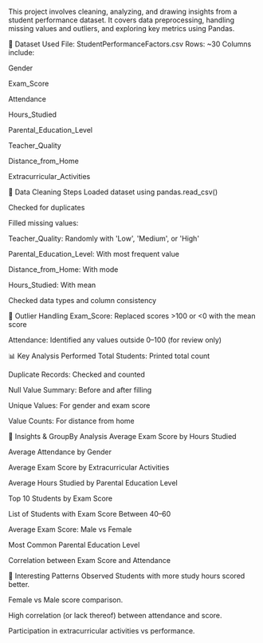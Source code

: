 This project involves cleaning, analyzing, and drawing insights from a student performance dataset. It covers data preprocessing, handling missing values and outliers, and exploring key metrics using Pandas.

📂 Dataset Used
File: StudentPerformanceFactors.csv
Rows: ~30
Columns include:

Gender

Exam_Score

Attendance

Hours_Studied

Parental_Education_Level

Teacher_Quality

Distance_from_Home

Extracurricular_Activities

🧹 Data Cleaning Steps
Loaded dataset using pandas.read_csv()

Checked for duplicates

Filled missing values:

Teacher_Quality: Randomly with 'Low', 'Medium', or 'High'

Parental_Education_Level: With most frequent value

Distance_from_Home: With mode

Hours_Studied: With mean

Checked data types and column consistency

🚨 Outlier Handling
Exam_Score: Replaced scores >100 or <0 with the mean score

Attendance: Identified any values outside 0–100 (for review only)

📊 Key Analysis Performed
Total Students: Printed total count

Duplicate Records: Checked and counted

Null Value Summary: Before and after filling

Unique Values: For gender and exam score

Value Counts: For distance from home

🔎 Insights & GroupBy Analysis
Average Exam Score by Hours Studied

Average Attendance by Gender

Average Exam Score by Extracurricular Activities

Average Hours Studied by Parental Education Level

Top 10 Students by Exam Score

List of Students with Exam Score Between 40–60

Average Exam Score: Male vs Female

Most Common Parental Education Level

Correlation between Exam Score and Attendance

🧠 Interesting Patterns Observed
Students with more study hours scored better.

Female vs Male score comparison.

High correlation (or lack thereof) between attendance and score.

Participation in extracurricular activities vs performance.

